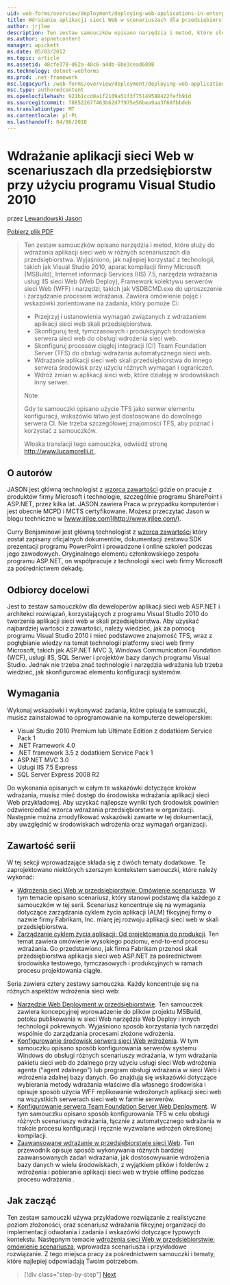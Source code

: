 ```yaml
---
uid: web-forms/overview/deployment/deploying-web-applications-in-enterprise-scenarios/deploying-web-applications-in-enterprise-scenarios
title: Wdrażanie aplikacji sieci Web w scenariuszach dla przedsiębiorstw przy użyciu programu Visual Studio 2010 | Dokumentacja firmy Microsoft
author: jrjlee
description: Ten zestaw samouczków opisano narzędzia i metod, które służy do wdrażania aplikacji sieci web w różnych scenariuszach dla przedsiębiorstwa. Wyjaśniono, jak najlepiej wykorzystać...
ms.author: aspnetcontent
manager: wpickett
ms.date: 05/03/2012
ms.topic: article
ms.assetid: 48cfe378-d62a-48c6-a4db-6be3cead6898
ms.technology: dotnet-webforms
ms.prod: .net-framework
msc.legacyurl: /web-forms/overview/deployment/deploying-web-applications-in-enterprise-scenarios/deploying-web-applications-in-enterprise-scenarios
msc.type: authoredcontent
ms.openlocfilehash: 921b1ccd8a1f2109a51f3f75149588422fefb91d
ms.sourcegitcommit: f8852267f463b62d7f975e56bea9aa3f68fbbdeb
ms.translationtype: MT
ms.contentlocale: pl-PL
ms.lasthandoff: 04/06/2018
---
```

<a name="deploying-web-applications-in-enterprise-scenarios-using-visual-studio-2010"></a>Wdrażanie aplikacji sieci Web w scenariuszach dla przedsiębiorstw przy użyciu programu Visual Studio 2010
====================
przez [Lewandowski Jason](https://github.com/jrjlee)

[Pobierz plik PDF](https://msdnshared.blob.core.windows.net/media/MSDNBlogsFS/prod.evol.blogs.msdn.com/CommunityServer.Blogs.Components.WeblogFiles/00/00/00/63/56/8130.DeployingWebAppsInEnterpriseScenarios.pdf)

> Ten zestaw samouczków opisano narzędzia i metod, które służy do wdrażania aplikacji sieci web w różnych scenariuszach dla przedsiębiorstwa. Wyjaśniono, jak najlepiej korzystać z technologii, takich jak Visual Studio 2010, aparat kompilacji firmy Microsoft (MSBuild), Internet informacji Services (IIS) 7.5, narzędzia wdrażania usług IIS sieci Web (Web Deploy), Framework kolektywu serwerów sieci Web (WFF) i narzędzi, takich jak VSDBCMD.exe do uproszczenie i zarządzanie procesem wdrażania. Zawiera omówienie pojęć i wskazówki zorientowane na zadania, który pomoże Ci:
> 
> - Przejrzyj i ustanowienia wymagań związanych z wdrażaniem aplikacji sieci web skali przedsiębiorstwa.
> - Skonfiguruj test, tymczasowych i produkcyjnych środowiska serwera sieci web do obsługi wdrożenia sieci web.
> - Skonfiguruj procesów ciągłej integracji (CI) Team Foundation Server (TFS) do obsługi wdrażania automatycznego sieci web.
> - Wdrażanie aplikacji sieci web skali przedsiębiorstwa do innego serwera środowisk przy użyciu różnych wymagań i ograniczeń.
> - Wdróż zmian w aplikacji sieci web, które działają w środowiskach inny serwer.
> 
> > [!NOTE]
> > Gdy te samouczki opisano użycie TFS jako serwer elementu konfiguracji, wskazówki łatwo jest dostosowane do dowolnego serwera CI. Nie trzeba szczegółowej znajomości TFS, aby poznać i korzystać z samouczków.
> 
> 
> Włoska translacji tego samouczka, odwiedź stronę [ http://www.lucamorelli.it ](http://www.lucamorelli.it).


## <a name="about-the-authors"></a>O autorów

JASON jest główną technologist z [wzorca zawartości](http://www.contentmaster.com/) gdzie on pracuje z produktów firmy Microsoft i technologie, szczególnie programu SharePoint i ASP.NET, przez kilka lat. JASON zawiera Praca w przypadku komputerów i jest obecnie MCPD i MCTS certyfikowane. Możesz przeczytać Jason w blogu techniczne w [www.jrjlee.com](http://www.jrjlee.com/).

Curry Benjaminowi jest główną technologist z [wzorca zawartości](http://www.contentmaster.com/) który został zapisany oficjalnych dokumentów, dokumentacji zestawu SDK prezentacji programu PowerPoint i prowadzone i online szkoleń podczas jego zawodowych. Oryginalnego elementu członkowskiego zespołu programu ASP.NET, on współpracuje z technologii sieci web firmy Microsoft za pośrednictwem dekadę.

## <a name="target-audience"></a>Odbiorcy docelowi

Jest to zestaw samouczków dla deweloperów aplikacji sieci web ASP.NET i architekci rozwiązań, korzystających z programu Visual Studio 2010 do tworzenia aplikacji sieci web w skali przedsiębiorstwa. Aby uzyskać najbardziej wartości z zawartości, należy wiedzieć, jak za pomocą programu Visual Studio 2010 i mieć podstawowe znajomość TFS, wraz z pogłębianie wiedzy na temat technologii platformy sieci web firmy Microsoft, takich jak ASP.NET MVC 3, Windows Communication Foundation (WCF), usługi IIS, SQL Serwer i projektów bazy danych programu Visual Studio. Jednak nie trzeba znać technologie i narzędzia wdrażania lub trzeba wiedzieć, jak skonfigurować elementu konfiguracji systemów.

## <a name="requirements"></a>Wymagania

Wykonaj wskazówki i wykonywać zadania, które opisują te samouczki, musisz zainstalować to oprogramowanie na komputerze deweloperskim:

- Visual Studio 2010 Premium lub Ultimate Edition z dodatkiem Service Pack 1
- .NET Framework 4.0
- .NET framework 3.5 z dodatkiem Service Pack 1
- ASP.NET MVC 3.0
- Usługi IIS 7.5 Express
- SQL Server Express 2008 R2

Do wykonania opisanych w całym te wskazówki dotyczące kroków wdrażania, musisz mieć dostęp do środowiska wdrażania aplikacji sieci Web przykładowej. Aby uzyskać najlepsze wyniki tych środowisk powinien odzwierciedlać wzorca wdrażania przedsiębiorstwa w organizacji. Następnie można zmodyfikować wskazówki zawarte w tej dokumentacji, aby uwzględnić w środowiskach wdrożenia oraz wymagań organizacji.

## <a name="series-contents"></a>Zawartość serii

W tej sekcji wprowadzające składa się z dwóch tematy dodatkowe. Te zaprojektowano niektórych szerszym kontekstem samouczki, które należy wykonać:

- [Wdrożenia sieci Web w przedsiębiorstwie: Omówienie scenariusza](enterprise-web-deployment-scenario-overview.md). W tym temacie opisano scenariusz, który stanowi podstawę dla każdego z samouczków w tej serii. Scenariusz koncentruje się na wymagania dotyczące zarządzania cyklem życia aplikacji (ALM) fikcyjnej firmy o nazwie firmy Fabrikam, Inc. miarę jej rozwoju aplikacji sieci web w skali przedsiębiorstwa.
- [Zarządzanie cyklem życia aplikacji: Od projektowania do produkcji](application-lifecycle-management-from-development-to-production.md). Ten temat zawiera omówienie wysokiego poziomu, end-to-end procesu wdrażania. Go przedstawiono, jak firma Fabrikam przenosi skali przedsiębiorstwa aplikacja sieci web ASP.NET za pośrednictwem środowiska testowego, tymczasowych i produkcyjnych w ramach procesu projektowania ciągłe.

Seria zawiera cztery zestawy samouczka. Każdy koncentruje się na różnych aspektów wdrożenia sieci web:

- [Narzędzie Web Deployment w przedsiębiorstwie](../web-deployment-in-the-enterprise/web-deployment-in-the-enterprise.md). Ten samouczek zawiera koncepcyjnej wprowadzenie do plików projektu MSBuild, potoku publikowania w sieci Web narzędzia Web Deploy i innych technologii pokrewnych. Wyjaśniono sposób korzystania tych narzędzi wspólnie do zarządzania procesami złożone wdrożenia.
- [Konfigurowanie środowisk serwera sieci Web wdrożenia](../configuring-server-environments-for-web-deployment/configuring-server-environments-for-web-deployment.md). W tym samouczku opisano sposób konfigurowania serwerów systemu Windows do obsługi różnych scenariuszy wdrażania, w tym wdrażania pakietu sieci web do zdalnego przy użyciu usługi sieci Web wdrożenia agenta ("agent zdalnego") lub program obsługi wdrażania w sieci Web i wdrożenia zdalnej bazy danych. Go znajdują się wskazówki dotyczące wybierania metody wdrażania właściwe dla własnego środowiska i opisuje sposób użycia WFF replikowanie wdrożonych aplikacji sieci web na wszystkich serwerach sieci web w farmie serwerów.
- [Konfigurowanie serwera Team Foundation Server Web Deployment](../configuring-team-foundation-server-for-web-deployment/configuring-team-foundation-server-for-web-deployment.md). W tym samouczku opisano sposób konfigurowania TFS w celu obsługi różnych scenariuszy wdrażania, łącznie z automatycznego wdrażania w trakcie procesu konfiguracji i ręcznie wyzwalane wdrożeń określonej kompilacji.
- [Zaawansowane wdrażanie w przedsiębiorstwie sieci Web](../advanced-enterprise-web-deployment/advanced-enterprise-web-deployment.md). Ten przewodnik opisuje sposób wykonywania różnych bardziej zaawansowanych zadań wdrażania, jak dostosowywanie wdrożenia bazy danych w wielu środowiskach, z wyjątkiem plików i folderów z wdrożenia i pobieranie aplikacji sieci web w trybie offline podczas procesu wdrażania .

## <a name="where-to-start"></a>Jak zacząć

Ten zestaw samouczki używa przykładowe rozwiązanie z realistyczne poziom złożoności, oraz scenariusz wdrażania fikcyjnej organizacji do implementacji odwołania i zadania i wskazówki dotyczące typowych kontekstu. Następnym temacie [wdrożenia sieci Web w przedsiębiorstwie: omówienie scenariusza](enterprise-web-deployment-scenario-overview.md), wprowadza scenariusza i przykładowe rozwiązanie. Z tego miejsca pracy za pośrednictwem samouczki i tematy, które najlepiej odpowiadają Twoim potrzebom.

> [!div class="step-by-step"]
> [Next](enterprise-web-deployment-scenario-overview.md)

